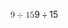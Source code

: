 <span class="katex"><span class="katex-mathml"><math xmlns="http://www.w3.org/1998/Math/MathML"><semantics><mrow><mn>9</mn><mo>÷</mo><mn>15</mn></mrow><annotation encoding="application/x-tex">9 \div 15</annotation></semantics></math></span><span class="katex-html" aria-hidden="true"><span class="base"><span class="strut" style="height:0.72777em;vertical-align:-0.08333em;"></span><span class="mord">9</span><span class="mspace" style="margin-right:0.2222222222222222em;"></span><span class="mbin">÷</span><span class="mspace" style="margin-right:0.2222222222222222em;"></span></span><span class="base"><span class="strut" style="height:0.64444em;vertical-align:0em;"></span><span class="mord">1</span><span class="mord">5</span></span></span></span>